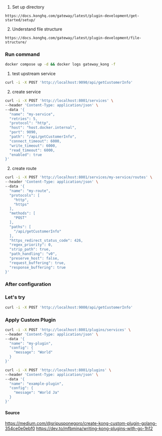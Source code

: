 
1. Set up directory
```
https://docs.konghq.com/gateway/latest/plugin-development/get-started/setup/
```

2. Understand file structure
```
https://docs.konghq.com/gateway/latest/plugin-development/file-structure/
```



### Run command
``` bash
docker compose up -d && docker logs gateway_kong -f
```



1. test upstream service
```bash
curl -i -X POST 'http://localhost:9090/api/getCustomerInfo'
```

2. create service
```bash
curl -i -X POST 'http://localhost:8001/services' \
--header 'Content-Type: application/json' \
--data '{
  "name": "my-service",
  "retries": 5,
  "protocol": "http",
  "host": "host.docker.internal",
  "port": 9090,
  "path": "/api/getCustomerInfo",
  "connect_timeout": 6000,
  "write_timeout": 6000,
  "read_timeout": 6000,
  "enabled": true
}'
```

2. create route
```bash
curl -i -X POST 'http://localhost:8001/services/my-service/routes' \
--header 'Content-Type: application/json' \
--data '{
  "name": "my-route",
  "protocols": [
    "http",
    "https"
  ],
  "methods": [
    "POST"
  ],
  "paths": [
    "/api/getCustomerInfo"
  ],
  "https_redirect_status_code": 426,
  "regex_priority": 0,
  "strip_path": true,
  "path_handling": "v0",
  "preserve_host": false,
  "request_buffering": true,
  "response_buffering": true
}'
```

### After configuration

### Let's try
```sh
curl -i -X POST 'http://localhost:9000/api/getCustomerInfo'
```

### Apply Custom Plugin
```sh
curl -i -X POST 'http://localhost:8001/plugins/services' \
--header 'Content-Type: application/json' \
--data '{
  "name": "my-plugin",
  "config": {
    "message": "World"
  }
}'
```

```sh
curl -i -X POST 'http://localhost:8001/plugins' \
--header 'Content-Type: application/json' \
--data '{
  "name": "example-plugin",
  "config": {
    "message": "World Ja"
  }
}'
```


#### Source
https://medium.com/@sripusponegoro/create-kong-custom-plugin-golang-354ce0e0ebf0
https://dev.to/mfbmina/writing-kong-plugins-with-go-1h12